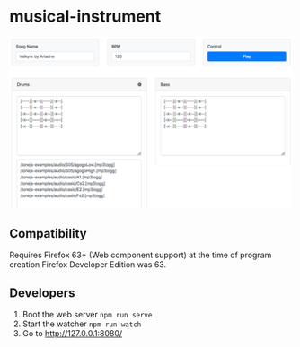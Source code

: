 # musical-instrument

![screenshot.png](screenshot.png)

## Compatibility

Requires Firefox 63+ (Web component support) at the time of program creation Firefox Developer Edition was 63.

## Developers

1. Boot the web server ```npm run serve```
2. Start the watcher ```npm run watch```
3. Go to http://127.0.0.1:8080/
